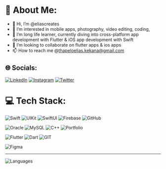 # 💫 About Me:
- 👋 Hi, I’m @eliascreates
- 👀 I’m interested in mobile apps, photography, video editing, coding,
- 🌱 I’m long life learner, currently diving into cross-platform app development with Flutter & iOS app development with Swift 
- 💞️ I’m looking to collaborate on flutter apps & ios apps 
- 📫 How to reach me @thapeloelias.kekana@gmail.com

<!---
eliascreates/eliascreates is a ✨ special ✨ repository because its `README.md` (this file) appears on your GitHub profile.
You can click the Preview link to take a look at your changes.
--->
## 🌐 Socials:
[![LinkedIn](https://img.shields.io/badge/LinkedIn-%230077B5.svg?logo=LinkedIn&logoColor=white)](https://www.linkedin.com/in/elias-kekana/) [![Instagram](https://img.shields.io/badge/Instagram-%23E4405F.svg?logo=Instagram&logoColor=white)](https://instagram.com/beetroot.app) <a href="https://twitter.com/beetrootapp" target="_blank">![Twitter](https://img.shields.io/badge/Twitter-%231DA1F2.svg?logo=Twitter&logoColor=white)</a>
# 💻 Tech Stack:
![Swift](https://img.shields.io/badge/swift-F54A2A?style=for-the-badge&logo=swift&logoColor=white)
![UIKit](https://img.shields.io/badge/UIKit-F54A2A?style=for-the-badge&logo=swift&logoColor=white)
![SwiftUI](https://img.shields.io/badge/SwiftUI-F54A2A?style=for-the-badge&logo=swift&logoColor=white)
![Firebase](https://img.shields.io/badge/firebase-f68405?style=for-the-badge&logo=firebase&logoColor=white)
![GitHub](https://img.shields.io/badge/GitHub-100000?style=for-the-badge&logo=github&logoColor=white)

![Oracle](https://img.shields.io/badge/Oracle-F80000?style=for-the-badge&logo=oracle&logoColor=white)
![MySQL](https://img.shields.io/badge/mysql-%2300f.svg?style=for-the-badge&logo=mysql&logoColor=white)
![C++](https://img.shields.io/badge/c++-%2300599C.svg?style=for-the-badge&logo=c%2B%2B&logoColor=white)
![Portfolio](https://img.shields.io/badge/Portfolio-%23000000.svg?style=for-the-badge&logo=firefox&logoColor=#FF7139)

![Flutter](https://img.shields.io/badge/Flutter-02569B?style=for-the-badge&logo=flutter&logoColor=white)
![Dart](https://img.shields.io/badge/Dart-0175C2?style=for-the-badge&logo=dart&logoColor=white)
![GIT](https://img.shields.io/badge/Git-fc6d26?style=for-the-badge&logo=git&logoColor=white)

![Figma](https://img.shields.io/badge/figma-%23F24E1E.svg?style=for-the-badge&logo=figma&logoColor=white)

---
![Languages](https://github-readme-stats.vercel.app/api/top-langs/?username=eliascreates&theme=dark&hide_border=false&include_all_commits=false&count_private=false&layout=compact)

<!-- [![](https://visitcount.itsvg.in/api?id=eliascreates&icon=0&color=0)](https://visitcount.itsvg.in)  -->

<!-- Proudly created with GPRM ( https://gprm.itsvg.in ) -->
